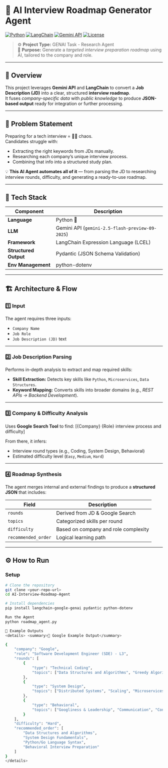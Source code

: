# 🤖 AI Interview Roadmap Generator Agent

[![Python](https://img.shields.io/badge/Python-3.10+-blue.svg)](https://www.python.org/)
[![LangChain](https://img.shields.io/badge/LangChain-Framework-green)](https://www.langchain.com/)
[![Gemini API](https://img.shields.io/badge/Gemini-API-orange)](https://ai.google.dev/)
[![License](https://img.shields.io/badge/License-MIT-lightgrey.svg)](LICENSE)

> ⚙️ **Project Type:** GENAI Task - Research Agent  
> 🧠 **Purpose:** Generate a *targeted interview preparation roadmap* using AI, tailored to the company and role.

---

## 🧩 Overview

This project leverages **Gemini API** and **LangChain** to convert a **Job Description (JD)** into a clear, structured **interview roadmap**.  
It fuses *company-specific data* with *public knowledge* to produce **JSON-based output** ready for integration or further processing.

---

## 🚨 Problem Statement

Preparing for a tech interview = 😵‍💫 chaos.  
Candidates struggle with:
- Extracting the right keywords from JDs manually.  
- Researching each company’s unique interview process.  
- Combining that info into a structured study plan.  

💡 **This AI Agent automates all of it** — from parsing the JD to researching interview rounds, difficulty, and generating a ready-to-use roadmap.

---

## 🧠 Tech Stack

| Component | Description |
|------------|-------------|
| **Language** | Python 🐍 |
| **LLM** | Gemini API (`gemini-2.5-flash-preview-09-2025`) |
| **Framework** | LangChain Expression Language (LCEL) |
| **Structured Output** | Pydantic (JSON Schema Validation) |
| **Env Management** | python-dotenv |

---

## 🏗️ Architecture & Flow

### 1️⃣ Input
The agent requires three inputs:
- `Company Name`
- `Job Role`
- `Job Description (JD)` text

---

### 2️⃣ Job Description Parsing
Performs in-depth analysis to extract and map required skills:

- **Skill Extraction:** Detects key skills like `Python`, `Microservices`, `Data Structures`.
- **Keyword Mapping:** Converts skills into broader domains (e.g., *REST APIs → Backend Development*).

---

### 3️⃣ Company & Difficulty Analysis
Uses **Google Search Tool** to find:
[{Company} {Role} interview process and difficulty]

From there, it infers:
- Interview round types (e.g., Coding, System Design, Behavioral)
- Estimated difficulty level (`Easy`, `Medium`, `Hard`)

---

### 4️⃣ Roadmap Synthesis
The agent merges internal and external findings to produce a **structured JSON** that includes:

| Field | Description |
|-------|--------------|
| `rounds` | Derived from JD & Google Search |
| `topics` | Categorized skills per round |
| `difficulty` | Based on company and role complexity |
| `recommended_order` | Logical learning path |

---

## ⚙️ How to Run

### **Setup**
```bash
# Clone the repository
git clone <your-repo-url>
cd AI-Interview-Roadmap-Agent

# Install dependencies
pip install langchain-google-genai pydantic python-dotenv

Run the Agent
python roadmap_agent.py

🧾 Example Outputs
<details> <summary>🧠 Google Example Output</summary>

{
    "company": "Google",
    "role": "Software Development Engineer (SDE) - L3",
    "rounds": [
        {
            "type": "Technical Coding",
            "topics": ["Data Structures and Algorithms", "Greedy Algorithms", "Dynamic Programming", "Graphs"]
        },
        {
            "type": "System Design",
            "topics": ["Distributed Systems", "Scaling", "Microservices Architecture", "Load Balancing"]
        },
        {
            "type": "Behavioral",
            "topics": ["Googliness & Leadership", "Communication", "Conflict Resolution"]
        }
    ],
    "difficulty": "Hard",
    "recommended_order": [
        "Data Structures and Algorithms",
        "System Design Fundamentals",
        "Python/Go Language Syntax",
        "Behavioral Interview Preparation"
    ]
}
</details>